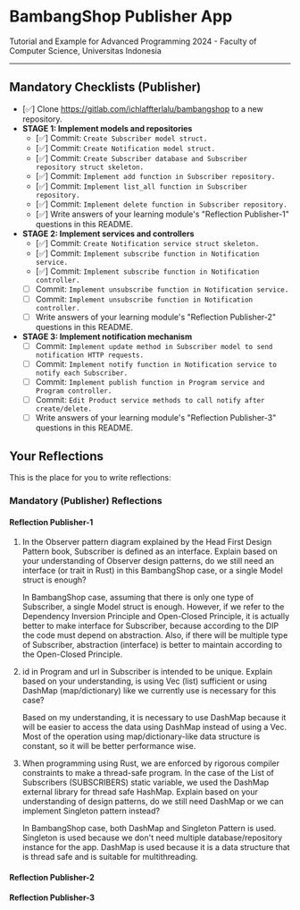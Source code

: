 # BambangShop Publisher App
Tutorial and Example for Advanced Programming 2024 - Faculty of Computer Science, Universitas Indonesia

---

## Mandatory Checklists (Publisher)
-   [✅] Clone https://gitlab.com/ichlaffterlalu/bambangshop to a new repository.
-   **STAGE 1: Implement models and repositories**
    -   [✅] Commit: `Create Subscriber model struct.`
    -   [✅] Commit: `Create Notification model struct.`
    -   [✅] Commit: `Create Subscriber database and Subscriber repository struct skeleton.`
    -   [✅] Commit: `Implement add function in Subscriber repository.`
    -   [✅] Commit: `Implement list_all function in Subscriber repository.`
    -   [✅] Commit: `Implement delete function in Subscriber repository.`
    -   [✅] Write answers of your learning module's "Reflection Publisher-1" questions in this README.
-   **STAGE 2: Implement services and controllers**
    -   [✅] Commit: `Create Notification service struct skeleton.`
    -   [✅] Commit: `Implement subscribe function in Notification service.`
    -   [✅] Commit: `Implement subscribe function in Notification controller.`
    -   [ ] Commit: `Implement unsubscribe function in Notification service.`
    -   [ ] Commit: `Implement unsubscribe function in Notification controller.`
    -   [ ] Write answers of your learning module's "Reflection Publisher-2" questions in this README.
-   **STAGE 3: Implement notification mechanism**
    -   [ ] Commit: `Implement update method in Subscriber model to send notification HTTP requests.`
    -   [ ] Commit: `Implement notify function in Notification service to notify each Subscriber.`
    -   [ ] Commit: `Implement publish function in Program service and Program controller.`
    -   [ ] Commit: `Edit Product service methods to call notify after create/delete.`
    -   [ ] Write answers of your learning module's "Reflection Publisher-3" questions in this README.

## Your Reflections
This is the place for you to write reflections:

### Mandatory (Publisher) Reflections

#### Reflection Publisher-1

1. In the Observer pattern diagram explained by the Head First Design Pattern book, Subscriber is defined as an interface. Explain based on your understanding of Observer design patterns, do we still need an interface (or trait in Rust) in this BambangShop case, or a single Model struct is enough?

    In BambangShop case, assuming that there is only one type of Subscriber, a single Model struct is enough. However, if we refer to the Dependency Inversion Principle and Open-Closed Principle, it is actually better to make interface for Subscriber, because according to the DIP the code must depend on abstraction. Also, if there will be multiple type of Subscriber, abstraction (interface) is better to maintain according to the Open-Closed Principle.

2. id in Program and url in Subscriber is intended to be unique. Explain based on your understanding, is using Vec (list) sufficient or using DashMap (map/dictionary) like we currently use is necessary for this case?

    Based on my understanding, it is necessary to use DashMap because it will be easier to access the data using DashMap instead of using a Vec. Most of the operation using map/dictionary-like data structure is constant, so it will be better performance wise.

3. When programming using Rust, we are enforced by rigorous compiler constraints to make a thread-safe program. In the case of the List of Subscribers (SUBSCRIBERS) static variable, we used the DashMap external library for thread safe HashMap. Explain based on your understanding of design patterns, do we still need DashMap or we can implement Singleton pattern instead?

    In BambangShop case, both DashMap and Singleton Pattern is used. Singleton is used because we don't need multiple database/repository instance for the app. DashMap is used because it is a data structure that is thread safe and is suitable for multithreading.

#### Reflection Publisher-2

#### Reflection Publisher-3
